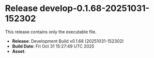 # Release develop-0.1.68-20251031-152302

This release contains only the executable file.

- **Release**: Development Build v0.1.68 (20251031-152302)
- **Build Date**: Fri Oct 31 15:27:49 UTC 2025
- **Asset**: 
